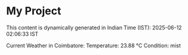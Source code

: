 # My Project

This content is dynamically generated in Indian Time (IST): 2025-06-12 02:06:33 IST


Current Weather in Coimbatore:
Temperature: 23.88 °C
Condition: mist
